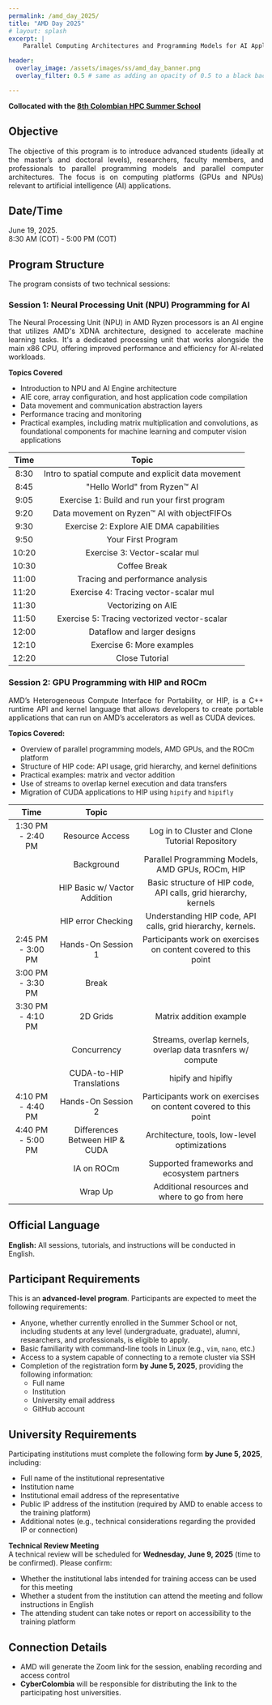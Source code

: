 ```yaml
---
permalink: /amd_day_2025/
title: "AMD Day 2025"
# layout: splash
excerpt: |
    Parallel Computing Architectures and Programming Models for AI Applications.

header:
  overlay_image: /assets/images/ss/amd_day_banner.png
  overlay_filter: 0.5 # same as adding an opacity of 0.5 to a black background

---
```


<style>
  .page {
    width: calc(100% - 300px);
    padding-right: 0px;
  }
</style>

**Collocated with the [8th Colombian HPC Summer School](/summer_school_8/)** 

## Objective
<p style="text-align: justify; text-justify: inter-word;">
The objective of this program is to introduce advanced students (ideally at the master’s and doctoral levels), researchers, faculty members, and professionals to parallel programming models and parallel computer architectures. The focus is on computing platforms (GPUs and NPUs) relevant to artificial intelligence (AI) applications.
</p>

## Date/Time
<p style="text-align: justify; text-justify: inter-word;">
June 19, 2025. <br/>
8:30 AM (COT) - 5:00 PM (COT)
</p>

## Program Structure
<p style="text-align: justify; text-justify: inter-word;">
The program consists of two technical sessions:
</p>

### Session 1: Neural Processing Unit (NPU) Programming for AI
<p style="text-align: justify; text-justify: inter-word;">
The Neural Processing Unit (NPU) in AMD Ryzen processors is an AI engine that utilizes AMD's XDNA architecture, designed to accelerate machine learning tasks. It's a dedicated processing unit that works alongside the main x86 CPU, offering improved performance and efficiency for AI-related workloads.
</p>

**Topics Covered**

* Introduction to NPU and AI Engine architecture  
* AIE core, array configuration, and host application code compilation  
* Data movement and communication abstraction layers  
* Performance tracing and monitoring  
* Practical examples, including matrix multiplication and convolutions, as foundational components for machine learning and computer vision applications

| Time | Topic |
| :---: | :---: |
| 8:30 | Intro to spatial compute and explicit data movement |
| 8:45 | "Hello World" from Ryzen™ AI |
| 9:05 | Exercise 1: Build and run your first program |
| 9:20 | Data movement on Ryzen™ AI with objectFIFOs |
| 9:30 | Exercise 2: Explore AIE DMA capabilities |
| 9:50 | Your First Program |
| 10:20 | Exercise 3: Vector-scalar mul |
| 10:30 | Coffee Break |
| 11:00 | Tracing and performance analysis |
| 11:20 | Exercise 4: Tracing vector-scalar mul |
| 11:30 | Vectorizing on AIE |
| 11:50 | Exercise 5: Tracing vectorized vector-scalar |
| 12:00 | Dataflow and larger designs |
| 12:10 | Exercise 6: More examples |
| 12:20 | Close Tutorial |

### Session 2: GPU Programming with HIP and ROCm

<p style="text-align: justify; text-justify: inter-word;">
AMD’s Heterogeneous Compute Interface for Portability, or HIP, is a C++ runtime API and kernel language that allows developers to create portable applications that can run on AMD’s accelerators as well as CUDA devices.
</p>

**Topics Covered:**

* Overview of parallel programming models, AMD GPUs, and the ROCm platform  
* Structure of HIP code: API usage, grid hierarchy, and kernel definitions  
* Practical examples: matrix and vector addition  
* Use of streams to overlap kernel execution and data transfers  
* Migration of CUDA applications to HIP using `hipify` and `hipifly`

| Time | Topic |  |
| :---: | :---: | :---: |
| 1:30 PM \- 2:40 PM | Resource Access | Log in to Cluster and Clone Tutorial Repository |
|  | Background | Parallel Programming Models, AMD GPUs, ROCm, HIP |
|  | HIP Basic w/ Vactor Addition | Basic structure of HIP code, API calls, grid hierarchy, kernels |
|  | HIP error Checking | Understanding HIP code, API calls, grid hierarchy, kernels. |
| 2:45 PM \- 3:00 PM | Hands-On Session 1 | Participants work on exercises on content covered to this point |
| 3:00 PM \- 3:30 PM | Break |  |
| 3:30 PM \- 4:10 PM | 2D Grids | Matrix addition example |
|  | Concurrency | Streams, overlap kernels, overlap data trasnfers w/ compute |
|  | CUDA-to-HIP Translations | hipify and hipifly |
| 4:10 PM \- 4:40 PM | Hands-On Session 2 | Participants work on exercises on content covered to this point |
| 4:40 PM \- 5:00 PM | Differences Between HIP &   CUDA | Architecture, tools, low-level optimizations |
|  | IA on ROCm | Supported frameworks and ecosystem partners |
|  | Wrap Up | Additional resources and where to go from here |

## Official Language

**English:** All sessions, tutorials, and instructions will be conducted in English.

## Participant Requirements

This is an **advanced-level program**. Participants are expected to meet the following requirements:

* Anyone, whether currently enrolled in the Summer School or not, including students at any level (undergraduate, graduate), alumni, researchers, and professionals, is eligible to apply.  
* Basic familiarity with command-line tools in Linux (e.g., `vim`, `nano`, etc.)  
* Access to a system capable of connecting to a remote cluster via SSH  
* Completion of the registration form **by June 5, 2025**, providing the following information:  
  * Full name  
  * Institution  
  * University email address  
  * GitHub account

## University Requirements

Participating institutions must complete the following form **by June 5, 2025**, including:

* Full name of the institutional representative  
* Institution name  
* Institutional email address of the representative  
* Public IP address of the institution (required by AMD to enable access to the training platform)  
* Additional notes (e.g., technical considerations regarding the provided IP or connection)

**Technical Review Meeting**  
 A technical review will be scheduled for **Wednesday, June 9, 2025** (time to be confirmed). Please confirm:

* Whether the institutional labs intended for training access can be used for this meeting  
* Whether a student from the institution can attend the meeting and follow instructions in English  
* The attending student can take notes or report on accessibility to the training platform

## Connection Details

* AMD will generate the Zoom link for the session, enabling recording and access control  
* **CyberColombia** will be responsible for distributing the link to the participating host universities.

